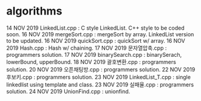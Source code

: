 # algorithms
14 NOV 2019 LinkedList.cpp : C style LinkedList. C++ style to be coded soon.
16 NOV 2019 mergeSort.cpp : mergeSort by array. LinkedList version to be updated.
16 NOV 2019 quickSort.cpp : quickSort w/ array.
16 NOV 2019 Hash.cpp : Hash w/ chaining.
17 NOV 2019 문자열압축.cpp : programmers solution.
17 NOV 2019 binarySearch.cpp : binarySerach, lowerBound, upperBound.
18 NOV 2019 괄호변환.cpp : programmers solution.
20 NOV 2019 오픈채팅방.cpp : programmers solution.
22 NOV 2019 후보키.cpp : programmers solution.
23 NOV 2019 LinkedList_T.cpp : single linkedlist using template and class.
23 NOV 2019 실패율.cpp : programmers solution.
24 NOV 2019 UnionFind.cpp : unionfind.
